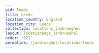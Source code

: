 ```yaml
---
pid: leeds
title: Leeds
location_country: England
location_city: Leeds
collection: locations_janbrueghel
layout: locationpage_janbrueghel
order: '021'
permalink: /janbrueghel/locations/leeds
---
```

